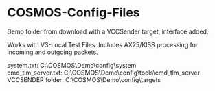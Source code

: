 # COSMOS-Config-Files
Demo folder from download with a VCCSender target, interface added.

Works with V3-Local Test Files.
Includes AX25/KISS processing for incoming and outgoing packets.

system.txt: C:\COSMOS\Demo\config\system  
cmd_tlm_server.txt: C:\COSMOS\Demo\config\tools\cmd_tlm_server  
VCCSENDER folder: C:\COSMOS\Demo\config\targets
